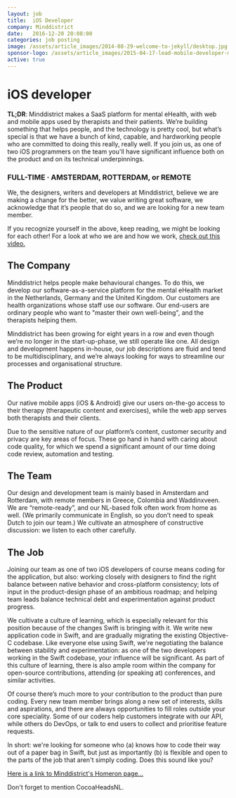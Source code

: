 ```yaml
---
layout: job
title:  iOS Developer
company: Minddistrict
date:   2016-12-20 20:08:00
categories: job posting
image: /assets/article_images/2014-08-29-welcome-to-jekyll/desktop.jpg
sponsor-logo: /assets/article_images/2015-04-17-lead-mobile-developer-minddistrict/minddistrict.png
active: true
---
```


# iOS developer

**TL;DR**: Minddistrict makes a SaaS platform for mental eHealth, with web and mobile apps used by therapists and their patients. We’re building something that helps people, and the technology is pretty cool, but what’s special is that we have a bunch of kind, capable, and hardworking people who are committed to doing this really, really well. If you join us, as one of two iOS programmers on the team you'll have significant influence both on the product and on its technical underpinnings.

### FULL-TIME · AMSTERDAM, ROTTERDAM, or REMOTE

We, the designers, writers and developers at Minddistrict, believe we are making a change for the better, we value writing great software, we acknowledge that it’s people that do so, and we are looking for a new team member.

If you recognize yourself in the above, keep reading, we might be looking for each other! For a look at who we are and how we work, [check out this video.](https://www.youtube.com/watch?v=uQ4HyoLp4g4)


## The Company

Minddistrict helps people make behavioural changes. To do this, we develop our software-as-a-service platform for the mental eHealth market in the Netherlands, Germany and the United Kingdom. Our customers are health organizations whose staff use our software. Our end-users are ordinary people who want to "master their own well-being", and the therapists helping them.

Minddistrict has been growing for eight years in a row and even though we’re no longer in the start-up-phase, we still operate like one. All design and development happens in-house, our job descriptions are fluid and tend to be multidisciplinary, and we’re always looking for ways to streamline our processes and organisational structure.

## The Product

Our native mobile apps (iOS & Android) give our users on-the-go access to their therapy (therapeutic content and exercises), while the web app serves both therapists and their clients.

Due to the sensitive nature of our platform’s content, customer security and privacy are key areas of focus. These go hand in hand with caring about code quality, for which we spend a significant amount of our time doing code review, automation and testing.

## The Team

Our design and development team is mainly based in Amsterdam and Rotterdam, with remote members in Greece, Colombia and Waddinxveen. We are “remote-ready”, and our NL-based folk often work from home as well. (We primarily communicate in English, so you don’t need to speak Dutch to join our team.) We cultivate an atmosphere of constructive discussion: we listen to each other carefully.

## The Job

Joining our team as one of two iOS developers of course means coding for the application, but also: working closely with designers to find the right balance between native behavior and cross-platform consistency; lots of input in the product-design phase of an ambitious roadmap; and helping team leads balance technical debt and experimentation against product progress.

We cultivate a culture of learning, which is especially relevant for this position because of the changes Swift is bringing with it. We write new application code in Swift, and are gradually migrating the existing Objective-C codebase. Like everyone else using Swift, we're negotiating the balance between stability and experimentation: as one of the two developers working in the Swift codebase, your influence will be significant. As part of this culture of learning, there is also ample room within the company for open-source contributions, attending (or speaking at) conferences, and similar activities.

Of course there’s much more to your contribution to the product than pure coding. Every new team member brings along a new set of interests, skills and aspirations, and there are always opportunities to fill roles outside your core speciality. Some of our coders help customers integrate with our API, while others do DevOps, or talk to end users to collect and prioritise feature requests.

In short: we're looking for someone who (a) knows how to code their way out of a paper bag in Swift, but just as importantly (b) is flexible and open to the parts of the job that aren't simply coding. Does this sound like you?

[Here is a link to Minddistrict's Homeron page…](https://minddistrict.homerun.co/ios-developer/en)

Don't forget to mention CocoaHeadsNL.
